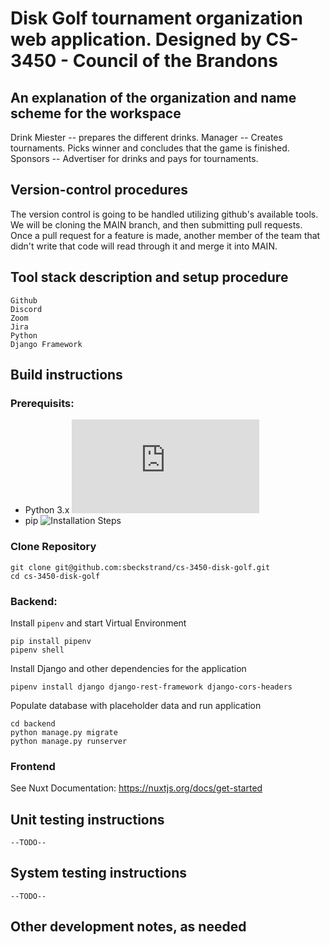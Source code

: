 # Disk Golf tournament organization web application. Designed by CS-3450 - Council of the Brandons

## An explanation of the organization and name scheme for the workspace
Drink Miester -- prepares the different drinks.
Manager -- Creates tournaments. Picks winner and concludes that the game is finished.
Sponsors -- Advertiser for drinks and pays for tournaments.
## Version-control procedures
The version control is going to be handled utilizing github's available tools.  We will be cloning the MAIN branch, and then submitting pull requests.
Once a pull request for a feature is made, another member of the team that didn't write that code will read through it and merge it into MAIN.
## Tool stack description and setup procedure
	Github
	Discord
	Zoom
	Jira
	Python
	Django Framework
## Build instructions
### Prerequisits:

- Python 3.x ![Installation Steps](https://docs.python.org/3/using/index.html)
- pip ![Installation Steps](https://pip.pypa.io/en/stable/installation/)

### Clone Repository
```
git clone git@github.com:sbeckstrand/cs-3450-disk-golf.git
cd cs-3450-disk-golf
```

### Backend:

Install `pipenv` and start Virtual Environment

```
pip install pipenv
pipenv shell
```

Install Django and other dependencies for the application

```
pipenv install django django-rest-framework django-cors-headers
```

Populate database with placeholder data and run application
```
cd backend
python manage.py migrate
python manage.py runserver
```

### Frontend
See Nuxt Documentation: https://nuxtjs.org/docs/get-started
## Unit testing instructions
	--TODO--
## System testing instructions
	--TODO--
## Other development notes, as needed
	
